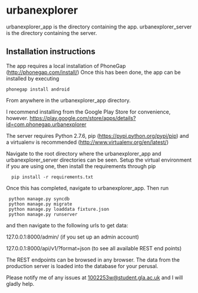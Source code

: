 urbanexplorer
=============

urbanexplorer_app is the directory containing the app.
urbanexplorer_server is the directory containing the server.

Installation instructions
-------------------------
The app requires a local installation of PhoneGap (http://phonegap.com/install/)
Once this has been done, the app can be installed by executing

    phonegap install android 

From anywhere in the urbanexplorer_app directory.

I recommend installing from the Google Play Store for convenience, however. https://play.google.com/store/apps/details?id=com.phonegap.urbanexplorer


The server requires Python 2.7.6, pip (https://pypi.python.org/pypi/pip) and a virtualenv is recommended (http://www.virtualenv.org/en/latest/)

Navigate to the root directory where the urbanexplorer_app and urbanexplorer_server directories can be seen. Setup the virtual environment if you are using one, then install the requirements through pip

      pip install -r requirements.txt

Once this has completed, navigate to urbanexplorer_app. Then run

     python manage.py syncdb
     python manage.py migrate
     python manage.py loaddata fixture.json
     python manage.py runserver

and then navigate to the following urls to get data:

127.0.0.1:8000/admin/ (if you set up an admin account)

127.0.0.1:8000/api/v1/?format=json (to see all available REST end points) 


The REST endpoints can be browsed in any browser. The data from the production server is loaded into the database for your perusal.

Please notify me of any issues at 1002253w@student.gla.ac.uk and I will gladly help.